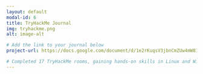 ```yaml
---
layout: default
modal-id: 6
title: TryHackMe Journal
img: tryhackme.png
alt: image-alt

# Add the link to your journal below
project-url: https://docs.google.com/document/d/1e2rKuqsV3jbnCmZUw4mW8IbhgrHOGFKe4QHT0b7pX68/edit?usp=sharing 

# Completed 17 TryHackMe rooms, gaining hands-on skills in Linux and Windows fundamentals, log analysis, network troubleshooting with Wireshark, and incident handling with Splunk.
---
```

